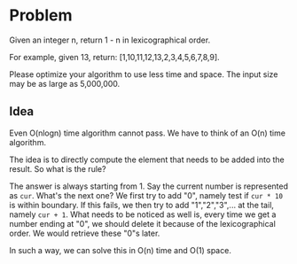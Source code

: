 # Problem

Given an integer n, return 1 - n in lexicographical order.

For example, given 13, return: [1,10,11,12,13,2,3,4,5,6,7,8,9].

Please optimize your algorithm to use less time and space. The input size may be as large as 5,000,000.

## Idea
Even O(nlogn) time algorithm cannot pass. We have to think of an O(n) time algorithm.

The idea is to directly compute the element that needs to be added into the result. So what is the rule?

The answer is always starting from 1. Say the current number is represented as `cur`. What's the next one? We first try to add "0", namely test if
`cur * 10` is within boundary. If this fails, we then try to add "1","2","3",... at the tail, namely `cur + 1`. What needs to be
noticed as well is, every time we get a number ending at "0", we should delete it because of the lexicographical order. We would 
retrieve these "0"s later.

In such a way, we can solve this in O(n) time and O(1) space.
